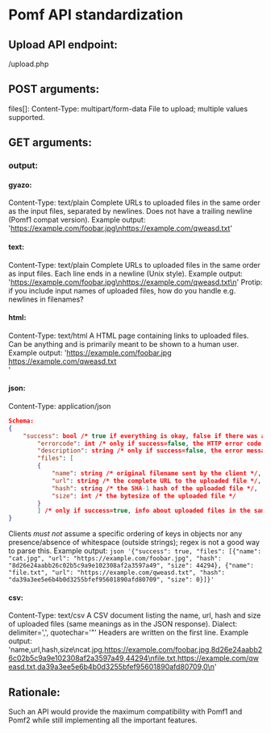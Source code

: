 # Pomf API standardization 

## Upload API endpoint:
/upload.php


## POST arguments:
files[]: 
Content-Type: multipart/form-data
File to upload; multiple values supported.


## GET arguments:
###	output:
#### gyazo:
Content-Type: text/plain
Complete URLs to uploaded files in the same order as the input files, separated by newlines. Does not have a trailing newline (Pomf1 compat version).
Example output: 'https://example.com/foobar.jpg\nhttps://example.com/qweasd.txt'

#### text:
Content-Type: text/plain
Complete URLs to uploaded files in the same order as input files. Each line ends in a newline (Unix style).
Example output: 'https://example.com/foobar.jpg\nhttps://example.com/qweasd.txt\n'
Protip: if you include input names of uploaded files, how do you handle e.g. newlines in filenames?

#### html:
Content-Type: text/html
A HTML page containing links to uploaded files. Can be anything and is primarily meant to be shown to a human user.
Example output: '<a href="https://example.com/foobar.jpg">https://example.com/foobar.jpg</a><br /><a href="https://example.com/qweasd.txt">https://example.com/qweasd.txt</a><br />'

####		json:
Content-Type: application/json
```json
Schema:
{
	"success": bool /* true if everything is okay, false if there was an error */,
		"errorcode": int /* only if success=false, the HTTP error code */,
		"description": string /* only if success=false, the error message */,
		"files": [
		{
			"name": string /* original filename sent by the client */,
			"url": string /* the complete URL to the uploaded file */,
			"hash": string /* the SHA-1 hash of the uploaded file */,
			"size": int /* the bytesize of the uploaded file */
		}
		] /* only if success=true, info about uploaded files in the same order they were uploaded */
}
```
Clients *must not* assume a specific ordering of keys in objects nor any presence/absence of whitespace (outside strings); regex is not a good way to parse this.
Example output: ```json '{"success": true, "files": [{"name": "cat.jpg", "url": "https://example.com/foobar.jpg", "hash": "8d26e24aabb26c02b5c9a9e102308af2a3597a49", "size": 44294}, {"name": "file.txt", "url": "https://example.com/qweasd.txt", "hash": "da39a3ee5e6b4b0d3255bfef95601890afd80709", "size": 0}]}' ```

####		csv:
Content-Type: text/csv
A CSV document listing the name, url, hash and size of uploaded files (same meanings as in the JSON response).
Dialect: delimiter=',', quotechar='"'
Headers are written on the first line.
Example output: 'name,url,hash,size\ncat.jpg,https://example.com/foobar.jpg,8d26e24aabb26c02b5c9a9e102308af2a3597a49,44294\nfile.txt,https://example.com/qweasd.txt,da39a3ee5e6b4b0d3255bfef95601890afd80709,0\n'


## Rationale:
Such an API would provide the maximum compatibility with Pomf1 and Pomf2 while still implementing all the important features.

